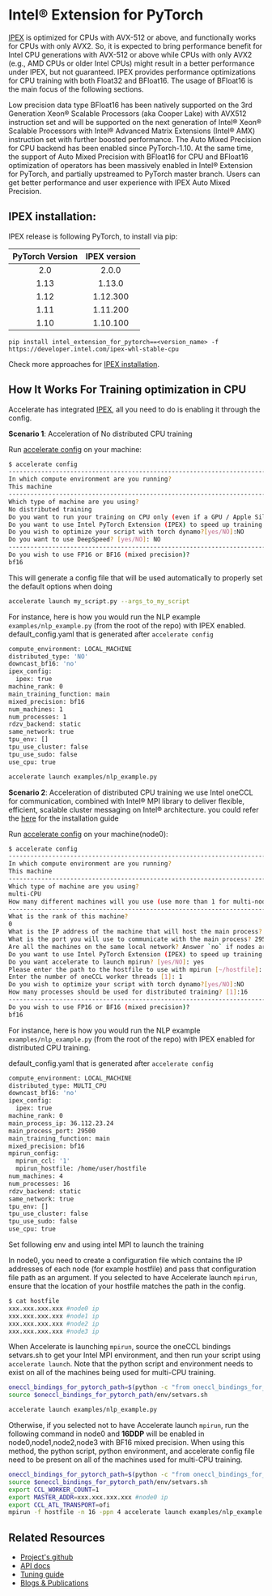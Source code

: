 <!--Copyright 2022 The HuggingFace Team. All rights reserved.

Licensed under the Apache License, Version 2.0 (the "License"); you may not use this file except in compliance with
the License. You may obtain a copy of the License at

http://www.apache.org/licenses/LICENSE-2.0

Unless required by applicable law or agreed to in writing, software distributed under the License is distributed on
an "AS IS" BASIS, WITHOUT WARRANTIES OR CONDITIONS OF ANY KIND, either express or implied. See the License for the
specific language governing permissions and limitations under the License.

⚠️ Note that this file is in Markdown but contain specific syntax for our doc-builder (similar to MDX) that may not be
rendered properly in your Markdown viewer.
-->

# Intel® Extension for PyTorch

[IPEX](https://github.com/intel/intel-extension-for-pytorch) is optimized for CPUs with AVX-512 or above, and functionally works for CPUs with only AVX2. So, it is expected to bring performance benefit for Intel CPU generations with AVX-512 or above while CPUs with only AVX2 (e.g., AMD CPUs or older Intel CPUs) might result in a better performance under IPEX, but not guaranteed. IPEX provides performance optimizations for CPU training with both Float32 and BFloat16. The usage of BFloat16 is the main focus of the following sections.

Low precision data type BFloat16 has been natively supported on the 3rd Generation Xeon® Scalable Processors (aka Cooper Lake) with AVX512 instruction set and will be supported on the next generation of Intel® Xeon® Scalable Processors with Intel® Advanced Matrix Extensions (Intel® AMX) instruction set with further boosted performance. The Auto Mixed Precision for CPU backend has been enabled since PyTorch-1.10. At the same time, the support of Auto Mixed Precision with BFloat16 for CPU and BFloat16 optimization of operators has been massively enabled in Intel® Extension for PyTorch, and partially upstreamed to PyTorch master branch. Users can get better performance and user experience with IPEX Auto Mixed Precision.

## IPEX installation:

IPEX release is following PyTorch, to install via pip:

| PyTorch Version   | IPEX version   |
| :---------------: | :----------:   |
| 2.0               |  2.0.0         |
| 1.13              |  1.13.0        |
| 1.12              |  1.12.300      |
| 1.11              |  1.11.200      |
| 1.10              |  1.10.100      |

```
pip install intel_extension_for_pytorch==<version_name> -f https://developer.intel.com/ipex-whl-stable-cpu
```

Check more approaches for [IPEX installation](https://intel.github.io/intel-extension-for-pytorch/cpu/latest/tutorials/installation.html).


## How It Works For Training optimization in CPU

Accelerate has integrated [IPEX](https://github.com/intel/intel-extension-for-pytorch), all you need to do is enabling it through the config.

**Scenario 1**: Acceleration of No distributed CPU training

Run <u>accelerate config</u> on your machine:

```bash
$ accelerate config
-----------------------------------------------------------------------------------------------------------------------------------------------------------
In which compute environment are you running?
This machine
-----------------------------------------------------------------------------------------------------------------------------------------------------------
Which type of machine are you using?
No distributed training
Do you want to run your training on CPU only (even if a GPU / Apple Silicon device is available)? [yes/NO]:yes
Do you want to use Intel PyTorch Extension (IPEX) to speed up training on CPU? [yes/NO]:yes
Do you wish to optimize your script with torch dynamo?[yes/NO]:NO
Do you want to use DeepSpeed? [yes/NO]: NO
-----------------------------------------------------------------------------------------------------------------------------------------------------------
Do you wish to use FP16 or BF16 (mixed precision)?
bf16
```
This will generate a config file that will be used automatically to properly set the
default options when doing

```bash
accelerate launch my_script.py --args_to_my_script
```

For instance, here is how you would run the NLP example `examples/nlp_example.py` (from the root of the repo) with IPEX enabled.
default_config.yaml that is generated after `accelerate config`

```bash
compute_environment: LOCAL_MACHINE
distributed_type: 'NO'
downcast_bf16: 'no'
ipex_config:
  ipex: true
machine_rank: 0
main_training_function: main
mixed_precision: bf16
num_machines: 1
num_processes: 1
rdzv_backend: static
same_network: true
tpu_env: []
tpu_use_cluster: false
tpu_use_sudo: false
use_cpu: true
```
```bash
accelerate launch examples/nlp_example.py
```

**Scenario 2**: Acceleration of distributed CPU training
we use Intel oneCCL for communication, combined with Intel® MPI library to deliver flexible, efficient, scalable cluster messaging on Intel® architecture. you could refer the [here](https://huggingface.co/docs/transformers/perf_train_cpu_many) for the installation guide

Run <u>accelerate config</u> on your machine(node0):

```bash
$ accelerate config
-----------------------------------------------------------------------------------------------------------------------------------------------------------
In which compute environment are you running?
This machine
-----------------------------------------------------------------------------------------------------------------------------------------------------------
Which type of machine are you using?
multi-CPU
How many different machines will you use (use more than 1 for multi-node training)? [1]: 4
-----------------------------------------------------------------------------------------------------------------------------------------------------------
What is the rank of this machine?
0
What is the IP address of the machine that will host the main process? 36.112.23.24
What is the port you will use to communicate with the main process? 29500
Are all the machines on the same local network? Answer `no` if nodes are on the cloud and/or on different network hosts [YES/no]: yes
Do you want to use Intel PyTorch Extension (IPEX) to speed up training on CPU? [yes/NO]:yes
Do you want accelerate to launch mpirun? [yes/NO]: yes
Please enter the path to the hostfile to use with mpirun [~/hostfile]: ~/hostfile
Enter the number of oneCCL worker threads [1]: 1
Do you wish to optimize your script with torch dynamo?[yes/NO]:NO
How many processes should be used for distributed training? [1]:16
-----------------------------------------------------------------------------------------------------------------------------------------------------------
Do you wish to use FP16 or BF16 (mixed precision)?
bf16
```
For instance, here is how you would run the NLP example `examples/nlp_example.py` (from the root of the repo) with IPEX enabled for distributed CPU training.

default_config.yaml that is generated after `accelerate config`
```bash
compute_environment: LOCAL_MACHINE
distributed_type: MULTI_CPU
downcast_bf16: 'no'
ipex_config:
  ipex: true
machine_rank: 0
main_process_ip: 36.112.23.24
main_process_port: 29500
main_training_function: main
mixed_precision: bf16
mpirun_config:
  mpirun_ccl: '1'
  mpirun_hostfile: /home/user/hostfile
num_machines: 4
num_processes: 16
rdzv_backend: static
same_network: true
tpu_env: []
tpu_use_cluster: false
tpu_use_sudo: false
use_cpu: true
```

Set following env and using intel MPI to launch the training

In node0, you need to create a configuration file which contains the IP addresses of each node (for example hostfile) and pass that configuration file path as an argument.
If you selected to have Accelerate launch `mpirun`, ensure that the location of your hostfile matches the path in the config.
```bash
$ cat hostfile
xxx.xxx.xxx.xxx #node0 ip
xxx.xxx.xxx.xxx #node1 ip
xxx.xxx.xxx.xxx #node2 ip
xxx.xxx.xxx.xxx #node3 ip
```
When Accelerate is launching `mpirun`, source the oneCCL bindings setvars.sh to get your Intel MPI environment, and then
run your script using `accelerate launch`. Note that the python script and environment needs to exist on all of the
machines being used for multi-CPU training.
```bash
oneccl_bindings_for_pytorch_path=$(python -c "from oneccl_bindings_for_pytorch import cwd; print(cwd)")
source $oneccl_bindings_for_pytorch_path/env/setvars.sh

accelerate launch examples/nlp_example.py
```
Otherwise, if you selected not to have Accelerate launch `mpirun`, run the following command in node0 and **16DDP** will
be enabled in node0,node1,node2,node3 with BF16 mixed precision. When using this method, the python script, python
environment, and accelerate config file need to be present on all of the machines used for multi-CPU training.
```bash
oneccl_bindings_for_pytorch_path=$(python -c "from oneccl_bindings_for_pytorch import cwd; print(cwd)")
source $oneccl_bindings_for_pytorch_path/env/setvars.sh
export CCL_WORKER_COUNT=1
export MASTER_ADDR=xxx.xxx.xxx.xxx #node0 ip
export CCL_ATL_TRANSPORT=ofi
mpirun -f hostfile -n 16 -ppn 4 accelerate launch examples/nlp_example.py
```

## Related Resources

- [Project's github](https://github.com/intel/intel-extension-for-pytorch)
- [API docs](https://intel.github.io/intel-extension-for-pytorch/cpu/latest/tutorials/api_doc.html)
- [Tuning guide](https://intel.github.io/intel-extension-for-pytorch/cpu/latest/tutorials/performance_tuning/tuning_guide.html)
- [Blogs & Publications](https://intel.github.io/intel-extension-for-pytorch/cpu/latest/tutorials/blogs_publications.html)

